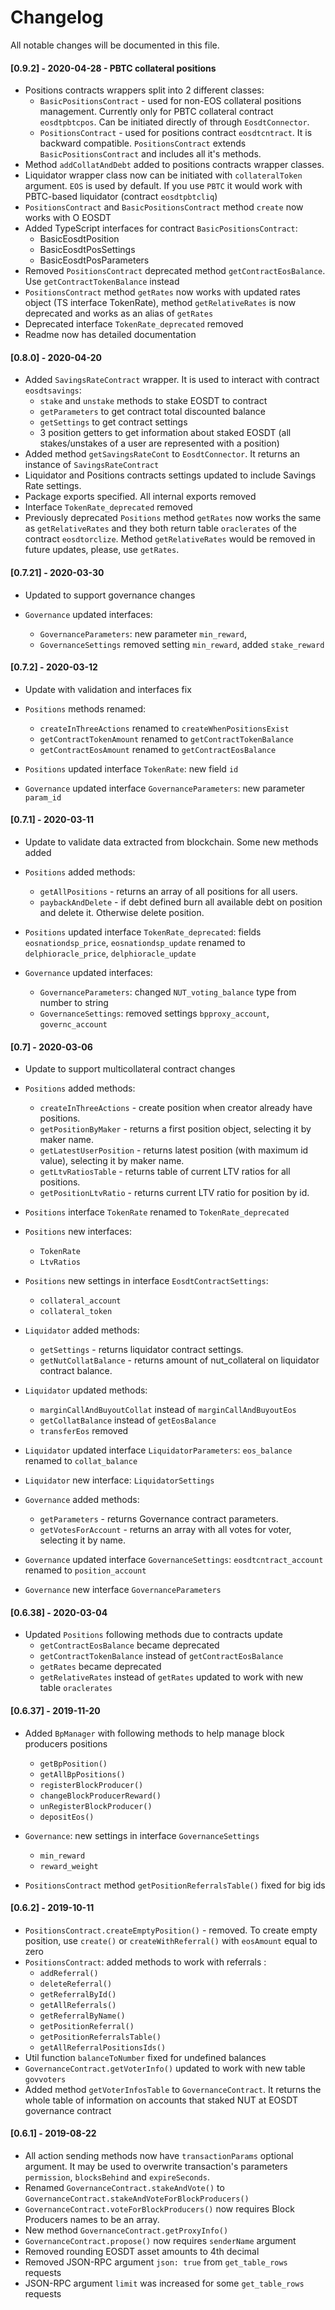 # Changelog

All notable changes will be documented in this file.

#### [0.9.2] - 2020-04-28 - PBTC collateral positions

-   Positions contracts wrappers split into 2 different classes:
    -   `BasicPositionsContract` - used for non-EOS collateral positions management. Currently only for PBTC collateral contract `eosdtpbtcpos`. Can be initiated directly of through `EosdtConnector`.
    -   `PositionsContract` - used for positions contract `eosdtcntract`. It is backward compatible. `PositionsContract` extends `BasicPositionsContract` and includes all it's methods.
-   Method `addCollatAndDebt` added to positions contracts wrapper classes.
-   Liquidator wrapper class now can be initiated with `collateralToken` argument. `EOS` is used by default. If you use `PBTC` it would work with PBTC-based liquidator (contract `eosdtpbtcliq`)
-   `PositionsContract` and `BasicPositionsContract` method `create` now works with O EOSDT
-   Added TypeScript interfaces for contract `BasicPositionsContract`:
    -   BasicEosdtPosition
    -   BasicEosdtPosSettings
    -   BasicEosdtPosParameters
-   Removed `PositionsContract` deprecated method `getContractEosBalance`. Use `getContractTokenBalance` instead
-   `PositionsContract` method `getRates` now works with updated rates object (TS interface TokenRate), method `getRelativeRates` is now deprecated and works as an alias of `getRates`
-   Deprecated interface `TokenRate_deprecated` removed
-   Readme now has detailed documentation

#### [0.8.0] - 2020-04-20

-   Added `SavingsRateContract` wrapper. It is used to interact with contract `eosdtsavings`:
    -   `stake` and `unstake` methods to stake EOSDT to contract
    -   `getParameters` to get contract total discounted balance
    -   `getSettings` to get contract settings
    -   3 position getters to get information about staked EOSDT (all stakes/unstakes of a user are represented with a position)
-   Added method `getSavingsRateCont` to `EosdtConnector`. It returns an instance of `SavingsRateContract`
-   Liquidator and Positions contracts settings updated to include Savings Rate settings.
-   Package exports specified. All internal exports removed
-   Interface `TokenRate_deprecated` removed
-   Previously deprecated `Positions` method `getRates` now works the same as `getRelativeRates` and they both return table `oraclerates` of the contract `eosdtorclize`. Method `getRelativeRates` would be removed in future updates, please, use `getRates`.

#### [0.7.21] - 2020-03-30

-   Updated to support governance changes

-   `Governance` updated interfaces:
    -   `GovernanceParameters`: new parameter `min_reward`,
    -   `GovernanceSettings` removed setting `min_reward`, added `stake_reward`

#### [0.7.2] - 2020-03-12

-   Update with validation and interfaces fix

-   `Positions` methods renamed:

    -   `createInThreeActions` renamed to `createWhenPositionsExist`
    -   `getContractTokenAmount` renamed to `getContractTokenBalance`
    -   `getContractEosAmount` renamed to `getContractEosBalance`

-   `Positions` updated interface `TokenRate`: new field `id`

-   `Governance` updated interface `GovernanceParameters`: new parameter `param_id`

#### [0.7.1] - 2020-03-11

-   Update to validate data extracted from blockchain. Some new methods added

-   `Positions` added methods:

    -   `getAllPositions` - returns an array of all positions for all users.
    -   `paybackAndDelete` - if debt defined burn all available debt on position and delete it. Otherwise delete position.

-   `Positions` updated interface `TokenRate_deprecated`: fields `eosnationdsp_price`, `eosnationdsp_update` renamed to `delphioracle_price`, `delphioracle_update`

-   `Governance` updated interfaces:
    -   `GovernanceParameters`: changed `NUT_voting_balance` type from number to string
    -   `GovernanceSettings`: removed settings `bpproxy_account`, `governc_account`

#### [0.7] - 2020-03-06

-   Update to support multicollateral contract changes

-   `Positions` added methods:

    -   `createInThreeActions` - create position when creator already have positions.
    -   `getPositionByMaker` - returns a first position object, selecting it by maker name.
    -   `getLatestUserPosition` - returns latest position (with maximum id value), selecting it by maker name.
    -   `getLtvRatiosTable` - returns table of current LTV ratios for all positions.
    -   `getPositionLtvRatio` - returns current LTV ratio for position by id.

-   `Positions` interface `TokenRate` renamed to `TokenRate_deprecated`

-   `Positions` new interfaces:

    -   `TokenRate`
    -   `LtvRatios`

-   `Positions` new settings in interface `EosdtContractSettings`:

    -   `collateral_account`
    -   `collateral_token`

-   `Liquidator` added methods:

    -   `getSettings` - returns liquidator contract settings.
    -   `getNutCollatBalance` - returns amount of nut_collateral on liquidator contract balance.

-   `Liquidator` updated methods:

    -   `marginCallAndBuyoutCollat` instead of `marginCallAndBuyoutEos`
    -   `getCollatBalance` instead of `getEosBalance`
    -   `transferEos` removed

-   `Liquidator` updated interface `LiquidatorParameters`: `eos_balance` renamed to `collat_balance`

-   `Liquidator` new interface: `LiquidatorSettings`

-   `Governance` added methods:

    -   `getParameters` - returns Governance contract parameters.
    -   `getVotesForAccount` - returns an array with all votes for voter, selecting it by name.

-   `Governance` updated interface `GovernanceSettings`: `eosdtcntract_account` renamed to `position_account`

-   `Governance` new interface `GovernanceParameters`

#### [0.6.38] - 2020-03-04

-   Updated `Positions` following methods due to contracts update
    -   `getContractEosBalance` became deprecated
    -   `getContractTokenBalance` instead of `getContractEosBalance`
    -   `getRates` became deprecated
    -   `getRelativeRates` instead of `getRates` updated to work with new table `oraclerates`

#### [0.6.37] - 2019-11-20

-   Added `BpManager` with following methods to help manage block producers positions

    -   `getBpPosition()`
    -   `getAllBpPositions()`
    -   `registerBlockProducer()`
    -   `changeBlockProducerReward()`
    -   `unRegisterBlockProducer()`
    -   `depositEos()`

-   `Governance`: new settings in interface `GovernanceSettings`

    -   `min_reward`
    -   `reward_weight`

-   `PositionsContract` method `getPositionReferralsTable()` fixed for big ids

#### [0.6.2] - 2019-10-11

-   `PositionsContract.createEmptyPosition()` - removed. To create empty position, use `create()` or `createWithReferral()` with `eosAmount` equal to zero
-   `PositionsContract`: added methods to work with referrals :
    -   `addReferral()`
    -   `deleteReferral()`
    -   `getReferralById()`
    -   `getAllReferrals()`
    -   `getReferralByName()`
    -   `getPositionReferral()`
    -   `getPositionReferralsTable()`
    -   `getAllReferralPositionsIds()`
-   Util function `balanceToNumber` fixed for undefined balances
-   `GovernanceContract.getVoterInfo()` updated to work with new table `govvoters`
-   Added method `getVoterInfosTable` to `GovernanceContract`. It returns the whole table of information on accounts that staked NUT at EOSDT governance contract

#### [0.6.1] - 2019-08-22

-   All action sending methods now have `transactionParams` optional argument. It may be used to overwrite transaction's parameters `permission`, `blocksBehind` and `expireSeconds`.
-   Renamed `GovernanceContract.stakeAndVote()` to `GovernanceContract.stakeAndVoteForBlockProducers()`
-   `GovernanceContract.voteForBlockProducers()` now requires Block Producers names to be an array.
-   New method `GovernanceContract.getProxyInfo()`
-   `GovernanceContract.propose()` now requires `senderName` argument
-   Removed rounding EOSDT asset amounts to 4th decimal
-   Removed JSON-RPC argument `json: true` from `get_table_rows` requests
-   JSON-RPC argument `limit` was increased for some `get_table_rows` requests
